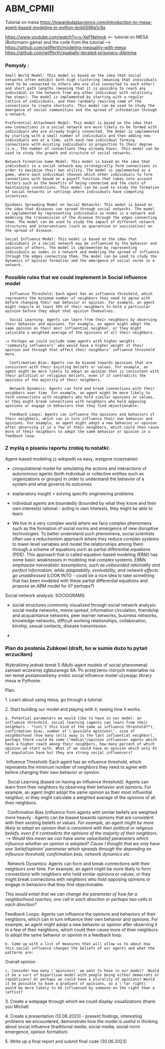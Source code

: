 # ABM_CPMII

Tutorial on mesa <https://towardsdatascience.com/introduction-to-mesa-agent-based-modeling-in-python-bcb0596e1c9a>

<https://www.youtube.com/watch?v=u-XeFNeImyk> \<-- tutorial on MESA (Boltzmann game) and the code from the tutorial --\> <https://github.com/wlifferth/modeling-inequality-with-mesa> <https://github.com/wlifferth/spatially-iterated-prisoners-dilemma>

### Pomysły :

    Small World Model: This model is based on the idea that social networks often exhibit both high clustering (meaning that individuals tend to be connected to others who are also connected to each other) and short path lengths (meaning that it is possible to reach any individual in the network from any other individual with relatively few steps). The model is implemented by starting with a regular lattice of individuals, and then randomly rewiring some of the connections to create shortcuts. This model can be used to study the emergence of social communities and the spread of information through a network.

    Preferential Attachment Model: This model is based on the idea that new connections in a social network are more likely to be formed with individuals who are already highly connected. The model is implemented by starting with a small number of individuals and then adding new individuals one at a time, with each new individual forming connections with existing individuals in proportion to their degree (i.e., the number of connections they already have). This model can be used to study the growth and structure of social networks.

    Network Formation Game Model: This model is based on the idea that individuals in a social network may strategically form connections in order to maximize their own utility. The model is implemented as a game, where each individual chooses which other individuals to form connections with based on a payoff function that takes into account factors such as the benefits of being connected and the costs of maintaining connections. This model can be used to study the formation of social networks in settings where individuals have competing incentives.

    Epidemic Spreading Model on Social Networks: This model is based on the idea that diseases can spread through social networks. The model is implemented by representing individuals as nodes in a network and modeling the transmission of the disease through the edges connecting them. The model can be used to study the impact of different network structures and interventions (such as quarantine or vaccination) on the spread of disease.

    Social Influence Model: This model is based on the idea that individuals in a social network may be influenced by the behavior and opinions of others. The model is implemented by representing individuals as nodes in a network and modeling the spread of influence through the edges connecting them. The model can be used to study the dynamics of opinion formation and the emergence of social norms in a network.

### Possible rules that we could implement in Social influence model

      Influence Threshold: Each agent has an influence threshold, which represents the minimum number of neighbors they need to agree with before changing their own behavior or opinion. For example, an agent might require at least 50% of their neighbors to hold a particular opinion before they adopt that opinion themselves.

      Social Learning: Agents can learn from their neighbors by observing their behavior and opinions. For example, an agent might adopt the same opinion as their most influential neighbor, or they might calculate a weighted average of the opinions of all their neighbors.

    —> Perhaps we could include some agents with higher weights - ‘community influencers’ who would have a higher weight of their opinion and through that affect their neighbors’ influence threshold more.

      Confirmation Bias: Agents can be biased towards opinions that are consistent with their existing beliefs or values. For example, an agent might be more likely to adopt an opinion that is consistent with their political or religious beliefs, even if it contradicts the opinions of the majority of their neighbors.

      Network Dynamics: Agents can form and break connections with their neighbors over time. For example, an agent might be more likely to form connections with neighbors who hold similar opinions or values, or they might break connections with neighbors who hold opposing opinions or engage in behaviors that they find objectionable.

      Feedback Loops: Agents can influence the opinions and behaviors of their neighbors, which can in turn influence their own behavior and opinions. For example, an agent might adopt a new behavior or opinion after observing it in a few of their neighbors, which could then cause more of their neighbors to adopt the same behavior or opinion in a feedback loop.

### Z myślą o pisaniu raportu zrobię tu notatki:

Agent-based modeling (z wikipedii na easy, wstępne rozeznanie):

-   computational model for simulating the actions and interactions of autonomous agents (both individual or collective entities such as organizations or groups) in order to understand the behavior of a system and what governs its outcomes

-   explanatory insight \> solving specific engineering problems

-   individual agents are boundedly (bounded by what they know and their own interests) rational - acting in own interests, they might be able to learn

-   We live in a very complex world where we face complex phenomena such as the formation of social norms and emergence of new disruptive technologies. To better understand such phenomena, social scientists often use a reductionism approach where they reduce complex systems to lower-level variables and model the relationships among them through a scheme of equations such as partial differential equations (PDE). This approach that is called equation-based modeling (EBM) has some basic weaknesses in modeling real complex systems. *EBMs emphasize nonrealistic assumptions, such as unbounded rationality and perfect information, while adaptability, evolvability, and network effects go unaddressed* (LOOK INTO - could be a nice idea to take something that has been modeled with these partial differential equations and propose an ABM model for it? perhaps?)

Social network analysis: SOCIOGRAMS

-   social structures commonly visualized through social network analysis: social media networks, meme spread, information circulation, friendship and acquaintance networks, peer learner networks, business networks, knowledge networks, difficult working relationships, collaboration, kinship, sexual contacts, disease transmission

-   

### Plan do posłania Zubkowi (draft, bo w sumie dużo tu pytań wrzuciłam)

Wybraliśmy jednak temat 5 (Multi-agent models of social phenomena) zamiast wcześniej zgłaszanego 6A. Po przejrzeniu różnych materiałów na ten temat postanowiliśmy zrobić social influence model używając library mesa w Pythonie. 

Plan:

1\. Learn about using mesa, go through a tutorial. 

2\. Start building our model and playing with it, seeing how it works.

	a. Potential parameters we would like to have in our model: an influence threshold, social learning (agents can learn from their neighbors - *isn\'t this kind of the same as influence threshold?*), confirmation bias, number of \'possible opinions\', size of neighborhood (how many cells away is the last influential neighbor), perhaps there could be some \"media\"/opinion influencer agents which have a higher reach among their neighbors, how many percent of which opinion we start with. What if we could have an opinion which only 5% of population have but they are strong social influencers?

 Influence Threshold: Each agent has an influence threshold, which represents the minimum number of neighbors they need to agree with before changing their own behavior or opinion.

  Social Learning (based on having an influence threshold): Agents can learn from their neighbors by observing their behavior and opinions. For example, an agent might adopt the same opinion as their most influential neighbor, or they might calculate a weighted average of the opinions of all their neighbors. 

  Confirmation Bias (influence from agents with similar beliefs are weighted more heavily : Agents can be biased towards opinions that are consistent with their existing beliefs or values. *For example, an agent might be more likely to adopt an opinion that is consistent with their political or religious beliefs, even if it contradicts the opinions of the majority of their neighbors. --\> Would this mean we can have some value/belief parameters which influence whether an opinion is adopted? Cause I thought that we only have one 'belief/opinion' parameter which spreads through the depending on infleunce threshold, confirmation bias, network dynamics etc .*

  Network Dynamics: Agents can form and break connections with their neighbors over time. For example, an agent might be more likely to form connections with neighbors who hold similar opinions or values, or they might break connections with neighbors who hold opposing opinions or engage in behaviors that they find objectionable.

*This would entail that we can change the parameter of how far a neighborhood reaches, one cell in each direction or perhaps two cells in each direction?*

Feedback Loops: Agents can influence the opinions and behaviors of their neighbors, which can in turn influence their own behavior and opinions. For example, an agent might adopt a new behavior or opinion after observing it in a few of their neighbors, which could then cause more of their neighbors to adopt the same behavior or opinion in a feedback loop.

	b. Come up with a list of measures that will allow us to about how this social influence changes the beliefs of our agents and what the patterns are:

Overall opinion 

	c. Consider how many \'opinions\' we want to have in our model?  Would it be a sort of bipartisan model with people being either democrats or republicans? Or perhaps we could have a plurality of opinions? Would it be possible to have a gradient of opinions, so a \'far right\' would be more likely to be influenced by someone on the right than a leftist? 

3\. Create a webpage through which we could display visualizations (thank you Michał) 

4\. Create a presentation (12.06.2023) - present findings, interesting problems we encountered, demonstrate how the model is useful in thinking about social influence (traditional media, social media, social norm emergence, opinion formation)

5\. Write up a final report and submit final code (30.06.2023) 
